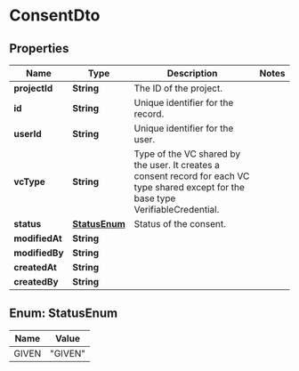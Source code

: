 # ConsentDto

## Properties

| Name           | Type                          | Description                                                                                                                           | Notes |
| -------------- | ----------------------------- | ------------------------------------------------------------------------------------------------------------------------------------- | ----- |
| **projectId**  | **String**                    | The ID of the project.                                                                                                                |       |
| **id**         | **String**                    | Unique identifier for the record.                                                                                                     |       |
| **userId**     | **String**                    | Unique identifier for the user.                                                                                                       |       |
| **vcType**     | **String**                    | Type of the VC shared by the user. It creates a consent record for each VC type shared except for the base type VerifiableCredential. |       |
| **status**     | [**StatusEnum**](#StatusEnum) | Status of the consent.                                                                                                                |       |
| **modifiedAt** | **String**                    |                                                                                                                                       |       |
| **modifiedBy** | **String**                    |                                                                                                                                       |       |
| **createdAt**  | **String**                    |                                                                                                                                       |       |
| **createdBy**  | **String**                    |                                                                                                                                       |       |

## Enum: StatusEnum

| Name  | Value             |
| ----- | ----------------- |
| GIVEN | &quot;GIVEN&quot; |

